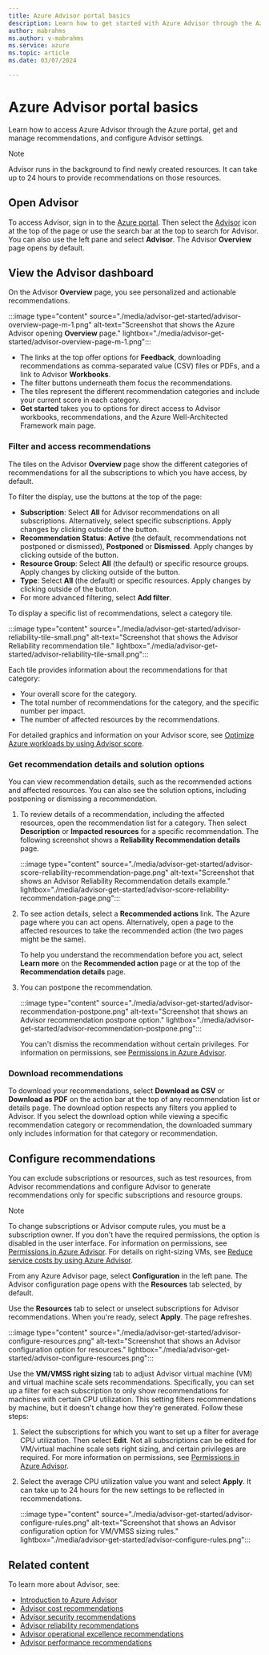 ```yaml
---
title: Azure Advisor portal basics
description: Learn how to get started with Azure Advisor through the Azure portal, get and manage recommendations, and configure Advisor settings.
author: mabrahms
ms.author: v-mabrahms
ms.service: azure
ms.topic: article
ms.date: 03/07/2024

---
```


# Azure Advisor portal basics

Learn how to access Azure Advisor through the Azure portal, get and manage recommendations, and configure Advisor settings.

> [!NOTE]
> Advisor runs in the background to find newly created resources. It can take up to 24 hours to provide recommendations on those resources.

## Open Advisor

To access Advisor, sign in to the [Azure portal](https://portal.azure.com). Then select the [Advisor](https://aka.ms/azureadvisordashboard) icon at the top of the page or use the search bar at the top to search for Advisor. You can also use the left pane and select **Advisor**. The Advisor **Overview** page opens by default.

## View the Advisor dashboard

On the Advisor **Overview** page, you see personalized and actionable recommendations.

:::image type="content" source="./media/advisor-get-started/advisor-overview-page-m-1.png" alt-text="Screenshot that shows the Azure Advisor opening **Overview** page." lightbox="./media/advisor-get-started/advisor-overview-page-m-1.png":::

* The links at the top offer options for **Feedback**, downloading recommendations as comma-separated value (CSV) files or PDFs, and a link to Advisor **Workbooks**.
* The filter buttons underneath them focus the recommendations.
* The tiles represent the different recommendation categories and include your current score in each category.
* **Get started** takes you to options for direct access to Advisor workbooks, recommendations, and the Azure Well-Architected Framework main page.

### Filter and access recommendations

The tiles on the Advisor **Overview** page show the different categories of recommendations for all the subscriptions to which you have access, by default.

To filter the display, use the buttons at the top of the page:

* **Subscription**: Select **All** for Advisor recommendations on all subscriptions. Alternatively, select specific subscriptions. Apply changes by clicking outside of the button.
* **Recommendation Status**: **Active** (the default, recommendations not postponed or dismissed), **Postponed** or **Dismissed**. Apply changes by clicking outside of the button.
* **Resource Group**: Select **All** (the default) or specific resource groups. Apply changes by clicking outside of the button.
* **Type**: Select **All** (the default) or specific resources. Apply changes by clicking outside of the button.
* For more advanced filtering, select **Add filter**.

To display a specific list of recommendations, select a category tile.

:::image type="content" source="./media/advisor-get-started/advisor-reliability-tile-small.png" alt-text="Screenshot  that shows the Advisor Reliability recommendation tile." lightbox="./media/advisor-get-started/advisor-reliability-tile-small.png":::

Each tile provides information about the recommendations for that category:

* Your overall score for the category.
* The total number of recommendations for the category, and the specific number per impact.
* The number of affected resources by the recommendations.

For detailed graphics and information on your Advisor score, see [Optimize Azure workloads by using Advisor score](/azure/advisor/azure-advisor-score).

### Get recommendation details and solution options

You can view recommendation details, such as the recommended actions and affected resources. You can also see the solution options, including postponing or dismissing a recommendation.

1. To review details of a recommendation, including the affected resources, open the recommendation list for a category. Then select **Description** or **Impacted resources** for a specific recommendation. The following screenshot shows a **Reliability Recommendation details** page.

   :::image type="content" source="./media/advisor-get-started/advisor-score-reliability-recommendation-page.png" alt-text="Screenshot that shows an Advisor Reliability Recommendation details example." lightbox="./media/advisor-get-started/advisor-score-reliability-recommendation-page.png":::

1. To see action details, select a **Recommended actions** link. The Azure page where you can act opens. Alternatively, open a page to the affected resources to take the recommended action (the two pages might be the same).
  
   To help you understand the recommendation before you act, select **Learn more** on the **Recommended action** page or at the top of the **Recommendation details** page.

1. You can postpone the recommendation.

   :::image type="content" source="./media/advisor-get-started/advisor-recommendation-postpone.png" alt-text="Screenshot that shows an Advisor recommendation postpone option." lightbox="./media/advisor-get-started/advisor-recommendation-postpone.png":::

   You can't dismiss the recommendation without certain privileges. For information on permissions, see [Permissions in Azure Advisor](permissions.md).

### Download recommendations

To download your recommendations, select **Download as CSV** or **Download as PDF** on the action bar at the top of any recommendation list or details page. The download option respects any filters you applied to Advisor. If you select the download option while viewing a specific recommendation category or recommendation, the downloaded summary only includes information for that category or recommendation.

## Configure recommendations

You can exclude subscriptions or resources, such as test resources, from Advisor recommendations and configure Advisor to generate recommendations only for specific subscriptions and resource groups.

> [!NOTE]
> To change subscriptions or Advisor compute rules, you must be a subscription owner. If you don't have the required permissions, the option is disabled in the user interface. For information on permissions, see [Permissions in Azure Advisor](permissions.md). For details on right-sizing VMs, see [Reduce service costs by using Azure Advisor](advisor-cost-recommendations.md).

From any Azure Advisor page, select **Configuration** in the left pane. The Advisor configuration page opens with the **Resources** tab selected, by default.

Use the **Resources** tab to select or unselect subscriptions for Advisor recommendations. When you're ready, select **Apply**. The page refreshes.

:::image type="content" source="./media/advisor-get-started/advisor-configure-resources.png" alt-text="Screenshot that shows an Advisor configuration option for resources." lightbox="./media/advisor-get-started/advisor-configure-resources.png":::

Use the **VM/VMSS right sizing** tab to adjust Advisor virtual machine (VM) and virtual machine scale sets recommendations. Specifically, you can set up a filter for each subscription to only show recommendations for machines with certain CPU utilization. This setting filters recommendations by machine, but it doesn't change how they're generated. Follow these steps:

1. Select the subscriptions for which you want to set up a filter for average CPU utilization. Then select **Edit**. Not all subscriptions can be edited for VM/virtual machine scale sets right sizing, and certain privileges are required. For more information on permissions, see [Permissions in Azure Advisor](permissions.md).

1. Select the average CPU utilization value you want and select **Apply**. It can take up to 24 hours for the new settings to be reflected in recommendations.

   :::image type="content" source="./media/advisor-get-started/advisor-configure-rules.png" alt-text="Screenshot that shows an Advisor configuration option for VM/VMSS sizing rules." lightbox="./media/advisor-get-started/advisor-configure-rules.png":::

## Related content

To learn more about Advisor, see:

- [Introduction to Azure Advisor](advisor-overview.md)
- [Advisor cost recommendations](advisor-cost-recommendations.md)
- [Advisor security recommendations](advisor-security-recommendations.md)
- [Advisor reliability recommendations](advisor-high-availability-recommendations.md)
- [Advisor operational excellence recommendations](advisor-operational-excellence-recommendations.md)
- [Advisor performance recommendations](advisor-performance-recommendations.md)
